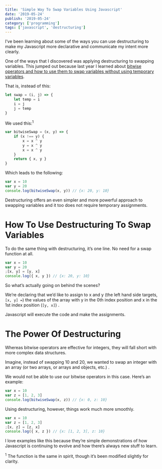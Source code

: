 ```yaml
---
title: 'Simple Way To Swap Variables Using Javascript'
date: '2019-05-24'
publish: '2019-05-24'
category: ['programming']
tags: ['javascript', 'destructuring']
---
```


I’ve been learning about some of the ways you can use destructuring to make my Javascript more declarative and communicate my intent more clearly.

One of the ways that I discovered was applying destructuring to swapping variables. This jumped out because last year I learned about [bitwise operators and how to use them to swap variables without using temporary variables](https://www.stephencharlesweiss.com/2018-10-21/swapping-and-bitwise-operators/).

That is, instead of this:

```javascript
let swap = (i, j) => {
    let temp = i
    i = j
    j = temp
}
```

We used this:<sup>1</sup>

```javascript
var bitwiseSwap = (x, y) => {
    if (x !== y) {
        x = x ^ y
        y = x ^ y
        x = x ^ y
    }
    return { x, y }
}
```

Which leads to the following:

```javascript
var x = 10
var y = 20
console.log(bitwiseSwap(x, y)) // {x: 20, y: 10}
```

Destructuring offers an even simpler and more powerful approach to swapping variables and it too does not require temporary assignments.

# How To Use Destructuring To Swap Variables

To do the same thing with destructuring, it’s one line. No need for a swap function at all.

```javascript
var x = 10
var y = 20
;[x, y] = [y, x]
console.log({ x, y }) // {x: 20, y: 10}
```

So what’s actually going on behind the scenes?

We’re declaring that we’d like to assign to x and y (the left hand side targets, `[x, y] =`) the values of the array with y in the 0th index position and x in the 1st index position (`[y, x]`) .

Javascript will execute the code and make the assignments.

# The Power Of Destructuring

Whereas bitwise operators are effective for integers, they will fall short with more complex data structures.

Imagine, instead of swapping 10 and 20, we wanted to swap an integer with an array (or two arrays, or arrays and objects, etc.) .

We would not be able to use our bitwise operators in this case. Here’s an example:

```javascript
var x = 10
var z = [1, 2, 3]
console.log(bitwiseSwap(x, z)) // {x: 0, z: 10}
```

Using destructuring, however, things work much more smoothly.

```javascript
var x = 10
var z = [1, 2, 3]
;[x, z] = [z, x]
console.log({ x, z }) // {x: [1, 2, 3], z: 10}
```

I love examples like this because they’re simple demonstrations of how Javascript is continuing to evolve and how there’s always new stuff to learn.

<sup>1</sup> The function is the same in spirit, though it’s been modified slightly for clarity.
